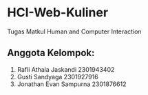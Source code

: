 # HCI-Web-Kuliner
Tugas Matkul Human and Computer Interaction
## Anggota Kelompok:
1. Rafli Athala Jaskandi 2301943402
2. Gusti Sandyaga 2301927916
3. Jonathan Evan Sampurna 2301876612
